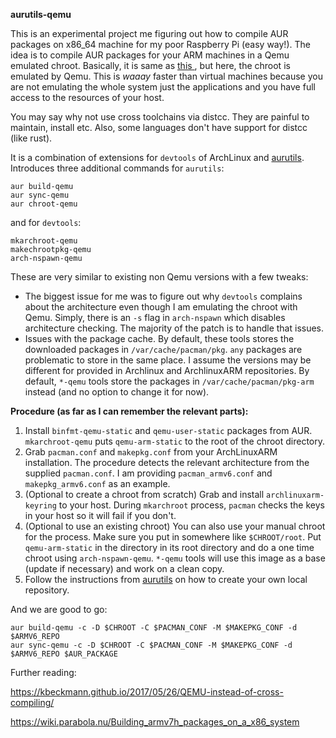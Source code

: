
**aurutils-qemu**

This is an experimental project me figuring out how to compile AUR packages on x86_64 machine for my poor Raspberry Pi (easy way!). The idea is to compile AUR packages for your ARM machines in a Qemu emulated chroot. Basically, it is same as  [this ](https://wiki.archlinux.org/index.php/DeveloperWiki:Building_in_a_clean_chroot), but here, the chroot is emulated by Qemu. This is *waaay* faster than virtual machines because you are not emulating the whole system just the applications and you have full access to the resources of your host. 

You may say why not use cross toolchains via distcc. They are painful to maintain, install etc. Also, some languages don't have support for distcc (like rust). 

It is a combination of extensions for `devtools` of ArchLinux and [aurutils](https://github.com/AladW/aurutils). Introduces three additional commands for `aurutils`:

	aur build-qemu
	aur sync-qemu
	aur chroot-qemu

and for `devtools`:

	mkarchroot-qemu
	makechrootpkg-qemu
	arch-nspawn-qemu

These are very similar to existing non Qemu versions with a few tweaks:

- The biggest issue for me was to figure out why `devtools` complains about the architecture even though I am emulating the chroot with Qemu. Simply, there is an `-s` flag in `arch-nspawn` which disables architecture checking. The majority of the patch is to handle that issues.
- Issues with the package cache. By default, these tools stores the downloaded packages in `/var/cache/pacman/pkg`. `any` packages are problematic to store in the same place. I assume the versions may be different for provided in Archlinux and ArchlinuxARM repositories. By default, `*-qemu` tools store the packages in `/var/cache/pacman/pkg-arm` instead (and no option to change it for now). 

**Procedure (as far as I can remember the relevant parts):**

1. Install `binfmt-qemu-static` and `qemu-user-static` packages from AUR. `mkarchroot-qemu` puts `qemu-arm-static` to the root of the chroot directory.
2. Grab `pacman.conf` and `makepkg.conf` from your ArchLinuxARM installation. The procedure detects the relevant architecture from the supplied `pacman.conf`. I am providing `pacman_armv6.conf` and `makepkg_armv6.conf` as an example. 
3. (Optional to create a chroot from scratch) Grab and install `archlinuxarm-keyring` to your host. During `mkarchroot` process, `pacman` checks the keys in your host so it will fail if you don't.  
4. (Optional to use an existing chroot) You can also use your manual chroot for the process. Make sure you put in somewhere like `$CHROOT/root`. Put `qemu-arm-static` in the directory in its root directory and do a one time chroot using `arch-nspawn-qemu`. `*-qemu` tools will use this image as a base (update if necessary) and work on a clean copy.
5. Follow the instructions from [aurutils](https://github.com/AladW/aurutils) on how to create your own local repository. 

And we are good to go:

	aur build-qemu -c -D $CHROOT -C $PACMAN_CONF -M $MAKEPKG_CONF -d $ARMV6_REPO
	aur sync-qemu -c -D $CHROOT -C $PACMAN_CONF -M $MAKEPKG_CONF -d $ARMV6_REPO $AUR_PACKAGE
	

Further reading:

https://kbeckmann.github.io/2017/05/26/QEMU-instead-of-cross-compiling/

https://wiki.parabola.nu/Building_armv7h_packages_on_a_x86_system
